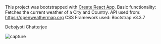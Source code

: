 This project was bootstrapped with [Create React App](https://github.com/facebookincubator/create-react-app).
Basic functionality: Fetches the current weather of a City and Country.
API used from: https://openweathermap.org
CSS Framework used: Bootstrap v3.3.7

Debojyoti Chatterjee

![capture](https://user-images.githubusercontent.com/30823218/43968589-33a55600-9ce5-11e8-996f-96167168ce39.JPG)
